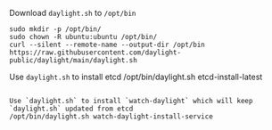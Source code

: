 Download `daylight.sh` to `/opt/bin`
```
sudo mkdir -p /opt/bin/
sudo chown -R ubuntu:ubuntu /opt/bin/
curl --silent --remote-name --output-dir /opt/bin https://raw.githubusercontent.com/daylight-public/daylight/main/daylight.sh
```

Use `daylight.sh` to install etcd
/opt/bin/daylight.sh etcd-install-latest
```

Use `daylight.sh` to install `watch-daylight` which will keep `daylight.sh` updated from etcd
/opt/bin/daylight.sh watch-daylight-install-service
